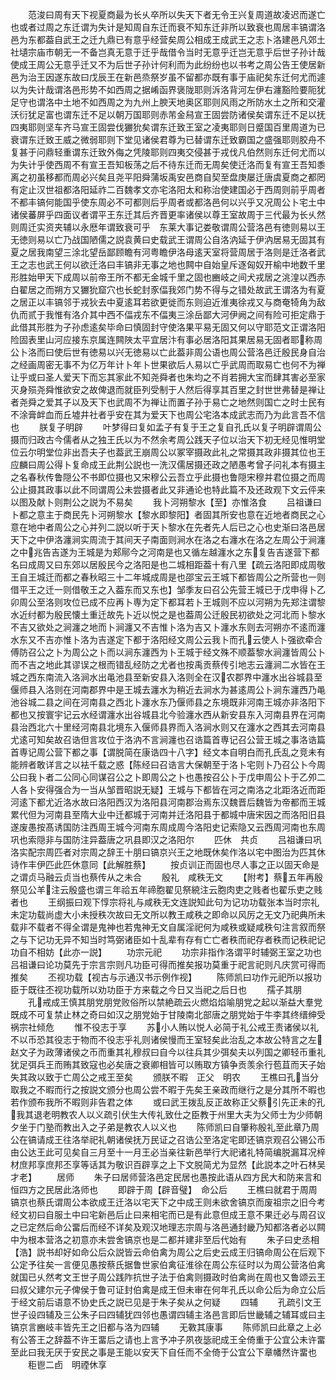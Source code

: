 <!-- { "loadSidebar": true } -->
　　范浚曰周有天下视夏商最为长乆卒所以失天下者无令王兴复周道故凌迟而遂亡也或者过周之东迁谓为失计是知周自东迁而衰不知东迁非所以致衰也周居丰镐谓洛邑为东都葢自武王之迁九鼎已有意乎经营矣周公相成王成武王之志卜洛建邑凡郊土社壝宗庙市朝无一不备岂真无意于迁乎哉借令当时无意乎迁岂无意乎后世子孙计哉使成王周公无意乎迁又不为后世子孙计何利而为此纷纷也以书考之周公告王使居新邑为治王因遂东故曰戊辰王在新邑烝祭岁虽不留都亦既有事于庙祀矣东迁何尤而遽以为失计哉谓洛邑形势不如西周之据崤函界褒陇耶则泝洛背河左伊右瀍豁险要阨犹足守也谓洛中土地不如西周之为九州上腴天地奥区耶则风雨之所防水土之所和交灌沃衍犹足富也谓东迁不足以朝万国耶则赤芾金舄宣王固尝防诸侯矣谓东迁不足以抚四夷耶则坚车齐马宣王固尝伐玁狁矣谓东迁致王室之凌夷耶则日蹙国百里周道为已衰谓东迁致王威之微弱耶则下堂见诸侯君尊为已替谓东迁致霸国之盛强耶则胶舟不复甚于问鼎轻重谓东迁致外侮之凭陵耶则四夷交侵甚于戎伐凡伯然则东迁何尤而以为失计乎使西周不有宣王吾知板荡之后不待东迁而无周矣使迁洛而复有宣王吾知黍离之初虽移都而周必兴矣且尧平阳舜蒲坂禹安邑商自契至盘庚屡迁唐虞夏商之都罔有定止汉世祖都洛阳延祚二百魏孝文亦宅洛阳太和称治使建国必于西周则前乎周者不都丰镐何能国乎使东周必不可都则后乎周者或都洛邑何以兴乎又况周公卜宅土中诸侯蕃屏乎四面议者谓平王东迁其后齐晋更率诸侯以尊王室故周于三代最为长乆然则周迁实资夹辅以永厯年谓致衰可乎　东莱大事记娄敬谓周公营洛邑有徳则易以王无徳则易以亡乃战国陋儒之説袁黄曰史载武王谓周公自洛汭延于伊汭居易无固其有夏之居我南望三涂北望岳鄙顾瞻有河粤瞻伊洛母逺天室将营周居于洛则是迁洛者武王之志也武王何以欲迁洛曰丰镐非无事之地也闗中自始皇斥逐匈奴开榆中地数千里形胜始甲天下成周以前帝王所不都无金城千里之固也豳岐之间犬戎居之洮湟以西赤白翟居之而朔方又玁狁窟穴也长蛇封豕偪我郊门势不得与之错处故武王谓洛为有夏之居正以丰镐邻于戎狄去中夏逺耳若欲更徙而东则迫近淮夷徐戎又与商奄犄角为敌仇而贰于我惟有洛介其中西不偪戎东不偪夷三涂岳鄙大河伊阙之间有险可拒定鼎于此借其形胜为子孙虑逺矣毕命曰慎固封守使洛果平易无固又何以守耶范文正谓洛阳险固表里山河应接东京属连闗陜太平宜居汴有事必居洛阳其果居易无固者耶称周公卜洛而曰使后世有徳易以兴无徳易以亡此葢非周公语也周公营洛邑迁殷民身自治之经画周密无事不为亿万年计卜年卜世果欲后人易以亡乎武周而取易亡也何不为禅让乎或曰圣人爱天下而忘其家此不知尧舜者也朱均之不肖若拥大宝而肆其害必至家灭身殒尧舜惟欲安之故俾退而就臣列受制于人然后得享其百里之封世世弗替是禅让者尧舜之爱其子以及天下也武周不为禅让而置子孙于易亡之地然则国亡之时士民有不涂膏衅血而丘墟井社者乎安在其为爱天下也周公宅洛本成武志而乃为此言吾不信也
　　朕复子明辟
　　叶梦得曰复如孟子有复于王之复自孔氏以复子明辟谓周公摄而归政古今儒者从之独王氏以为不然余考周公践天子位以治天下初无经见惟明堂位云尔明堂位非出吾夫子也葢武王崩周公以冢宰摄政此礼之常摄其政非摄其位也王应麟曰周公得卜复命成王此荆公説也一洗汉儒居摄还政之陋愚考曾子问礼本有摄主之名春秋传鲁隠公不书即位摄也又宋穆公云吾立乎此摄也鲁隠宋穆并君位摄之而周公止摄其政事以此不同谓周公未尝摄者此又非通论也特此篇不及还政观下文云伻来以图及献卜则荆公之説为不易矣
　　我卜河朔黎水【至】亦惟洛食
　　吕祖谦曰卜都之意主于商民先卜河朔黎水【黎水即黎阳】者固其所安也意在近地者商民之心意在地中者周公之心并列二説以听于天卜黎水在先者先人后已之心也史渐曰洛邑居天下之中伊洛瀍涧实周流于其间天子南面则涧水在洛之右瀍水在洛之左周公于涧瀍之中兆告吉遂为王城是为郏鄏今之河南是也又循左越瀍水之东复告吉遂营下都名曰成周又曰东郊以居殷民今之洛阳是也二城相距葢十有八里【疏云洛阳即成周敬王自王城迁而都之春秋昭三十二年城成周是也邵宝云王城下都皆周公之所营也一则借平王之迁一则借敬王之入葢东而又东也】邹季友曰召公先营王城已于戊申得卜乙卯周公至洛则攻位已成不应再卜専为定下都耳若卜王城则不应以河朔为先郑注谓黎水近纣都为殷民懐土重迁故先卜近以悦之是也葢周公迁殷民初欲处之河北而卜黎水不吉又欲处之涧瀍之地而卜涧瀍又不吉惟卜洛为吉又卜瀍水东则去河朔亦不逺而瀍水东又不吉亦惟卜洛为吉遂定下都于洛阳经文周公云我卜而孔云使人卜强欲牵合傅防召公之卜为周公之卜而以涧东瀍西为卜王城于经文殊不顺葢黎水涧瀍皆周公卜而不吉之地此其谬误之根而错乱经防之尤者也按禹贡蔡传引地志云瀍涧二水皆在王城之西东南流入洛涧水出黾池县至新安县入洛则全在汉农郡界中瀍水出谷城县至偃师县入洛则在河南郡界中是王城去瀍水为稍近去涧水为甚逺周公卜涧东瀍西乃黾池谷城二县之间在河南县之西北卜瀍水东乃偃师县之东境既非河南王城亦非洛阳下都也又按寰宇记云水经谓瀍水出谷城县北今验瀍水西从新安县东入河南县界在河南县治西北六十里经河南县北境东入偃师县界而入洛涧水则又在瀍水之西其去河南县尤逺可知矣故召诰但言攻位于洛汭不言涧瀍也召诰篇首専记召公营王城之事洛诰篇首専记周公营下都之事【谓脱简在康诰四十八字】经文本自明白而孔氏乱之竞未有能辨者敢详言之以袪千载之惑【陈经曰召诰言大保朝至于洛卜宅则卜乃召公卜今周公曰我卜者二公同心同谋召公之卜即周公之卜也愚按召公卜于戊申周公卜于乙夘二人各卜安得强合为一当从邹晋昭説无疑】王城与下都皆在河之南洛之北距洛近而距河逺下都尤近洛水故曰洛阳西汉为洛阳县河南郡治焉东汉魏晋后魏皆为帝都而王城累代但为河南县至隋大业中迁都城于河南并迁洛阳县于都城中唐宋因之而洛阳旧县遂废愚按髙诱国防注西周王城今河南东周成周今洛阳史记索隐又云西周河南也东周巩也索隠非与国防注异葢唐之巩县即汉之洛阳尔
　　匹休　共贞
　　吕祖谦曰巩洛实配宗周匹者对宗周之辞王十朋曰镐京兴王之地既休矣作洛以宅中图治为匹其休诗作丰伊匹此匹休意同【此解胜蔡】
　　按贞训正而固也尽人事之正以固天命是之谓贞马融云贞当也蔡传从之未合
　　殷礼　咸秩无文
　　【附考】蔡五年再殷祭见公羊注云殷盛也谓三年祫五年禘胞翟见祭綂注云胞肉吏之贱者也翟乐吏之贱者也
　　王纲振曰观下惇宗将礼与咸秩无文连説知此句为记功功载张本当时宗礼未定功载尚虚大小未授秩次故曰无文所以教王咸秩之即命以风厉之无文乃祀典所未载非不载者不得全谓是鬼神也若鬼神无文自属淫祀何为咸秩或疑咸秩句注言叙而祭之与下记功无异不知当时笃弼诸臣如十乱辈有存有亡亡者秩而祀存者秩而记秩祀记功自不相妨【此亦一説】
　　功宗元祀
　　功宗非指作洛谓平时辅弼王室之功也吕祖谦曰论功莫先于宗言宗则凡功臣可得而推矣报功莫重于祀言祀则凡庆赏可得而推矣
　　丕视功载【视古与示通汉书示例作视】
　　陈师凯曰功作元祀所以报功臣于既往丕视功载所以劝功臣于方来载之今日又当祀之后日也
　　孺子其朋
　　孔戒成王慎其朋党朋党败俗所以禁絶疏云火燃焰焰喻朋党之起以渐益大羣党既成不可复禁止林之奇曰如汉之朋党始于甘陵南北部唐之朋党始于牛李其终缙绅受祸宗社倾危
　　惟不役志于享
　　苏小人贿以悦人必简于礼公戒王责诸侯以礼不以币恐其役志于物而不役志乎礼则诸侯慢而王室轻矣此治乱之本故公特言之左赵文子为政薄诸侯之币而重其礼穆叔曰自今以往兵其少弭矣夫以列国之卿轻币重礼犹足弭兵王而贿其致寇也必矣唐之衰卿相皆可以贿取方镇争贡羡余行苞苴而天子始失其政以致于亡周公之戒王至矣
　　颁朕不暇　正父　明农
　　王樵曰孔当分取我之不暇而行之按説文颁分也周公尝不暇于先矣王亲政而继行之是分其所不暇也若作颁布我所不暇则非告君之体
　　或曰武王拨乱反正故称正父蔡引先正未的孔我其退老明教农人以义疏引伏生大传礼致仕之臣教于州里大夫为父师士为少师朝夕坐于门塾而教出入之子弟是教农人以义也
　　陈师凯曰自肇称殷礼至此章乃周公在镐请成王往洛举祀礼朝诸侯抚万民证之召诰公至洛定宅即还镐京观召公锡公币由公达王此可见矣自三月至十一月王必当亲往新邑举行大祀诸礼特简编脱漏耳况梓材庶邦享庶邦丕享等话其为敬识百辟享之上下文脱简尤为显然【此説本之叶石林吴才老】
　　居师
　　朱子曰居师营洛邑定民居也愚按此语从四方民大和防来言和恒四方之民居此洛师也
　　即辟于周【辟音璧】　命公后
　　王樵曰就君于周周镐京也蔡氏谓周公本欲成王迁洛以宅天下之中成王则未欲舍镐京而废祖宗之旧今考经文初曰自服土中曰宅新邑后止曰来相宅而已是有此意但成王意不果迁必与周召议之已定然后命公畱后而经不详矣及观汉地理志宗周与洛邑通封畿乃知都洛者必以闗中为根本营洛之初意亦未尝舍镐京也是二都并建非至后代始有
　　朱子曰史丞相【浩】説书却好如命公后众説皆云命伯禽为周公之后史云成王归镐命周公在后观下公定予往矣一言便见愚按蔡氏据鲁世家伯禽征淮徐在周公东征时以为周公营洛伯禽就国已乆然考文王世子周公践阼抗世子法于伯禽则摄政时伯禽尚在周也又鲁颂云王曰叔父建尔元子俾侯于鲁可证封伯禽是成王但未审在何年孔氏以命公后为命立公后于经文前后语意不协史氏之説已见是于朱子矣从之何疑
　　四辅
　　孔疏引文王世子设四辅及三公朱子曰四辅犹四邻也愚谓四辅主洛邑言即后世畿辅之辅耳或曰主镐京言豳岐丰皆先王之旧都与洛为四辅
　　无斁其康事
　　陈师凯曰此章之上必有公答王之辞葢不许王畱后之请也上言予冲子夙夜毖祀成王全倚重于公宜公未许畱至此曰我无厌于安民之事是王能以安天下自任而不全倚于公宜公下章幡然许畱也
　　秬鬯二卣　明禋休享
